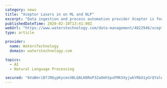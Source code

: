 ```yaml
---
category: news
title: "Xceptor Lasers in on ML and NLP"
excerpt: "Data ingestion and process automation provider Xceptor is focused on building out the machine-learning and natural language processing (NLP) functionalities of its platform. The no-code platform has native AI, workflow, reconciliation, and exception management for end-to-end automation. Xceptor can consume simple, structured and unstructured data."
publishedDateTime: 2020-02-10T13:41:00Z
webUrl: "https://www.waterstechnology.com/data-management/4822946/xceptor-lasers-in-on-ml-and-nlp"
type: article

provider:
  name: WatersTechnology
  domain: waterstechnology.com

topics:
  - AI
  - Natural Language Processing

secured: "6VaBmriB7JR6ypKycmsVBLQALH0RoP32aOmhSpxFMk5XyjwkYRbU1yGrQYalewqVPBhIi6jAs22+cyqK3jFPxem4xFX4keTQg3jkqB6wywiRURijOwDRW5ePSCJJ/oiIrVcdhO3kh//MJpov4cRFxqwUphzQ13PFn+SAVHK4PLDSsz2Wrfh1Qp1zx2eXQmzO7fNkVYHR0Ba+BrRsxpoeHIKM4jeg+MSj5nZ072cOIgI12UyKQ9w+Rvmq4ZxKumNtMygsCBix713SpmzS2EDEFwA2YCx45lCqp7ZOeGliPjtuwdKfWCuTIWUJyDsvl07A+GIEcdnxlnk5KljUZVt730HAJSSv+2tVKr30kUztq642tlP/Tx2LR5HY7bgSUjlmonT1bs68RcXM42HdttET/ZS6mqD79lInQ8gBJh/auVSzRHbRTVy5eLEP2NxgdFc0EpN4c2CyfL284vGd475e5jH4N7/senRNEvYMd6DZaCM=;s1K7BhpFflTIt4dyGsO7qQ=="
---
```


